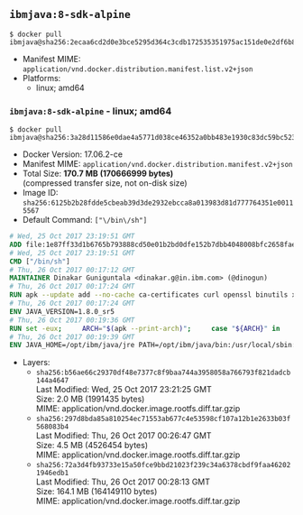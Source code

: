 ## `ibmjava:8-sdk-alpine`

```console
$ docker pull ibmjava@sha256:2ecaa6cd2d0e3bce5295d364c3cdb172535351975ac151de0e2df6b84fb144b5
```

-	Manifest MIME: `application/vnd.docker.distribution.manifest.list.v2+json`
-	Platforms:
	-	linux; amd64

### `ibmjava:8-sdk-alpine` - linux; amd64

```console
$ docker pull ibmjava@sha256:3a28d11586e0dae4a5771d038ce46352a0bb483e1930c83dc59bc5233470e483
```

-	Docker Version: 17.06.2-ce
-	Manifest MIME: `application/vnd.docker.distribution.manifest.v2+json`
-	Total Size: **170.7 MB (170666999 bytes)**  
	(compressed transfer size, not on-disk size)
-	Image ID: `sha256:6125b2b28fdde5cbeab39d3de2932ebcca8a013983d81d777764351e00115567`
-	Default Command: `["\/bin\/sh"]`

```dockerfile
# Wed, 25 Oct 2017 23:19:51 GMT
ADD file:1e87ff33d1b6765b793888cd50e01b2bd0dfe152b7dbb4048008bfc2658faea7 in / 
# Wed, 25 Oct 2017 23:19:51 GMT
CMD ["/bin/sh"]
# Thu, 26 Oct 2017 00:17:12 GMT
MAINTAINER Dinakar Guniguntala <dinakar.g@in.ibm.com> (@dinogun)
# Thu, 26 Oct 2017 00:17:24 GMT
RUN apk --update add --no-cache ca-certificates curl openssl binutils xz     && GLIBC_VER="2.25-r0"     && ALPINE_GLIBC_REPO="https://github.com/sgerrand/alpine-pkg-glibc/releases/download"     && curl -Ls ${ALPINE_GLIBC_REPO}/${GLIBC_VER}/glibc-${GLIBC_VER}.apk > /tmp/${GLIBC_VER}.apk     && apk add --allow-untrusted /tmp/${GLIBC_VER}.apk     && curl -Ls https://www.archlinux.org/packages/core/x86_64/gcc-libs/download > /tmp/gcc-libs.tar.xz     && mkdir /tmp/gcc     && tar -xf /tmp/gcc-libs.tar.xz -C /tmp/gcc     && mv /tmp/gcc/usr/lib/libgcc* /tmp/gcc/usr/lib/libstdc++* /usr/glibc-compat/lib     && strip /usr/glibc-compat/lib/libgcc_s.so.* /usr/glibc-compat/lib/libstdc++.so*     && apk del curl binutils     && rm -rf /tmp/${GLIBC_VER}.apk /tmp/gcc /tmp/gcc-libs.tar.xz /var/cache/apk/*
# Thu, 26 Oct 2017 00:17:24 GMT
ENV JAVA_VERSION=1.8.0_sr5
# Thu, 26 Oct 2017 00:19:36 GMT
RUN set -eux;     ARCH="$(apk --print-arch)";     case "${ARCH}" in        amd64|x86_64)          ESUM='e0154e19d283b0257598cd62543c92f886cd0e33ce570750d80c92b1c27b532e';          YML_FILE='sdk/linux/x86_64/index.yml';          ;;        i386)          ESUM='b45066ab6ae61b9a7b78b8828dc6f0dcd82ead18b120107c8f523c314592a1a8';          YML_FILE='sdk/linux/i386/index.yml';          ;;        ppc64el|ppc64le)          ESUM='52f54e1a4911f3a2123ea3e034818a1e8b2e707455ffb7dd9b104b6c5b4c38a6';          YML_FILE='sdk/linux/ppc64le/index.yml';          ;;        s390)          ESUM='6e5ebc6791a16e62be541c28a788884ac91f4a6b8441f2eabc04ebb3dd8278b5';          YML_FILE='sdk/linux/s390/index.yml';          ;;        s390x)          ESUM='f2aec41f74441a829e5bbbc62f14dc8dd85d8a256c2d6e46ec4e8c071f3b23ed';          YML_FILE='sdk/linux/s390x/index.yml';          ;;        *)          echo "Unsupported arch: ${ARCH}";          exit 1;          ;;     esac;     BASE_URL="https://public.dhe.ibm.com/ibmdl/export/pub/systems/cloud/runtimes/java/meta/";     wget -q -U UA_IBM_JAVA_Docker -O /tmp/index.yml ${BASE_URL}/${YML_FILE};     JAVA_URL=$(cat /tmp/index.yml | sed -n '/'${JAVA_VERSION}'/{n;p}' | sed -n 's/\s*uri:\s//p' | tr -d '\r');     wget -q -U UA_IBM_JAVA_Docker -O /tmp/ibm-java.bin ${JAVA_URL};     echo "${ESUM}  /tmp/ibm-java.bin" | sha256sum -c -;     echo "INSTALLER_UI=silent" > /tmp/response.properties;     echo "USER_INSTALL_DIR=/opt/ibm/java" >> /tmp/response.properties;     echo "LICENSE_ACCEPTED=TRUE" >> /tmp/response.properties;     mkdir -p /opt/ibm;     chmod +x /tmp/ibm-java.bin;     /tmp/ibm-java.bin -i silent -f /tmp/response.properties;     rm -f /tmp/response.properties;     rm -f /tmp/index.yml;     rm -f /tmp/ibm-java.bin;
# Thu, 26 Oct 2017 00:19:39 GMT
ENV JAVA_HOME=/opt/ibm/java/jre PATH=/opt/ibm/java/bin:/usr/local/sbin:/usr/local/bin:/usr/sbin:/usr/bin:/sbin:/bin
```

-	Layers:
	-	`sha256:b56ae66c29370df48e7377c8f9baa744a3958058a766793f821dadcb144a4647`  
		Last Modified: Wed, 25 Oct 2017 23:21:25 GMT  
		Size: 2.0 MB (1991435 bytes)  
		MIME: application/vnd.docker.image.rootfs.diff.tar.gzip
	-	`sha256:297d8bda85a810254ec71553ab677c4e53598cf107a12b1e2633b03f568083b4`  
		Last Modified: Thu, 26 Oct 2017 00:26:47 GMT  
		Size: 4.5 MB (4526454 bytes)  
		MIME: application/vnd.docker.image.rootfs.diff.tar.gzip
	-	`sha256:72a3d4fb93733e15a50fce9bbd21023f239c34a6378cbdf9faa462021946edb1`  
		Last Modified: Thu, 26 Oct 2017 00:28:13 GMT  
		Size: 164.1 MB (164149110 bytes)  
		MIME: application/vnd.docker.image.rootfs.diff.tar.gzip
